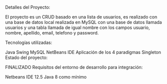 Detalles del Proyecto:

El proyecto es un CRUD basado en una lista de usuarios, es realizado con una base de datos local realizada en MySQL
con una base de datos llamada usuarios y una tabla llamada de igual nombre con los campos usuario, nombre, apellido,
email, telefono y password.

Tecnologías utilizadas:

Java Swing
MySQL
NetBeans IDE
Aplicación de los 4 paradigmas
Singleton
Estado del proyecto:

FINALIZADO
Requisitos del entorno de desarrollo para integración:

Netbeans IDE 12.5
Java 8 como mínimo